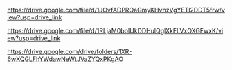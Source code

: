 https://drive.google.com/file/d/1JOvfADPROaGmyKHvhzVgYETl2DDT5frw/view?usp=drive_link

https://drive.google.com/file/d/1RLjaM0boIUkDDHulQglXkFLVxOXGFwxK/view?usp=drive_link

https://drive.google.com/drive/folders/1XR-6wXQGLFhYWdawNeWtJVaZYQxPKgAO
